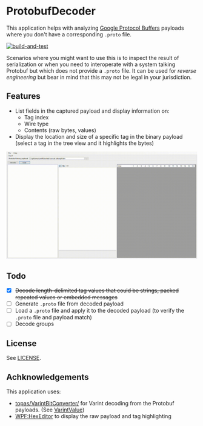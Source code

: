 # ProtobufDecoder

This application helps with analyzing [Google Protocol Buffers](https://developers.google.com/protocol-buffers) payloads where you don't have a corresponding `.proto` file.

[![build-and-test](https://github.com/sandermvanvliet/ProtobufDecoder/actions/workflows/dotnet.yml/badge.svg)](https://github.com/sandermvanvliet/ProtobufDecoder/actions/workflows/dotnet.yml)

Scenarios where you might want to use this is to inspect the result of serialization or when you need to interoperate with a system talking Protobuf but which does not provide a `.proto` file. 
It can be used for _reverse engineering_ but bear in mind that this may not be legal in your jurisdiction.

## Features

- List fields in the captured payload and display information on:
  - Tag index
  - Wire type
  - Contents (raw bytes, values) 
- Display the location and size of a specific tag in the binary payload (select a tag in the tree view and it highlights the bytes)

![animated application demo](./app-demo.gif)

## Todo

- [X] ~~Decode length-delimited tag values that could be strings, packed repeated values or embedded messages~~
- [ ] Generate `.proto` file from decoded payload
- [ ] Load a `.proto` file and apply it to the decoded payload (to verify the `.proto` file and payload match)
- [ ] Decode groups

## License

See [LICENSE](./LICENSE).

## Achknowledgements

This application uses:

- [topas/VarintBitConverter/](https://github.com/topas/VarintBitConverter/) for Varint decoding from the Protobuf payloads. (See [VarintValue](./src/ProtobufDecoder/VarintValue.cs))
- [WPF:HexEditor](https://github.com/abbaye/WPFHexEditorControl) to display the raw payload and tag highlighting
